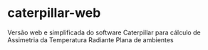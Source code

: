 # caterpillar-web
Versão web e simplificada do software Caterpillar para cálculo de Assimetria da Temperatura Radiante Plana de ambientes 
